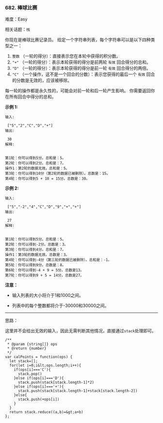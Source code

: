 ### 682. 棒球比赛

难度：Easy

相关话题：`栈`

你现在是棒球比赛记录员。
给定一个字符串列表，每个字符串可以是以下四种类型之一：
1. `整数` （一轮的得分）：直接表示您在本轮中获得的积分数。
2.  `"+"` （一轮的得分）：表示本轮获得的得分是前两轮 `有效` 回合得分的总和。
3.  `"D"` （一轮的得分）：表示本轮获得的得分是前一轮 `有效` 回合得分的两倍。
4.  `"C"` （一个操作，这不是一个回合的分数）：表示您获得的最后一个 `有效` 回合的分数是无效的，应该被移除。

每一轮的操作都是永久性的，可能会对前一轮和后一轮产生影响。
你需要返回你在所有回合中得分的总和。



 **示例 1:** 





```
输入:

 ["5","2","C","D","+"]
输出:

 30
解释:

 
第1轮：你可以得到5分。总和是：5。
第2轮：你可以得到2分。总和是：7。
操作1：第2轮的数据无效。总和是：5。
第3轮：你可以得到10分（第2轮的数据已被删除）。总数是：15。
第4轮：你可以得到5 + 10 = 15分。总数是：30。

```

 **示例 2:** 





```
输入:

 ["5","-2","4","C","D","9","+","+"]
输出:

 27
解释:

 
第1轮：你可以得到5分。总和是：5。
第2轮：你可以得到-2分。总数是：3。
第3轮：你可以得到4分。总和是：7。
操作1：第3轮的数据无效。总数是：3。
第4轮：你可以得到-4分（第三轮的数据已被删除）。总和是：-1。
第5轮：你可以得到9分。总数是：8。
第6轮：你可以得到-4 + 9 = 5分。总数是13。
第7轮：你可以得到9 + 5 = 14分。总数是27。

```

 **注意：** 





* 输入列表的大小将介于1和1000之间。

* 列表中的每个整数都将介于-30000和30000之间。






-----

思路：

这里并不会给出无效的输入，因此无需判断其他情况，直接通过`stack`处理即可。


```
/**
 * @param {string[]} ops
 * @return {number}
 */
var calPoints = function(ops) {
  let stack=[];
  for(let i=0;i&lt;ops.length;i++){
    if(ops[i]==='C'){
      stack.pop()
    }else if(ops[i]==='D'){
      stack.push(stack[stack.length-1]*2)
    }else if(ops[i]==='+'){
      stack.push(stack[stack.length-1]+stack[stack.length-2])
    }else{
      stack.push(+ops[i])
    }
  }
  return stack.reduce((a,b)=&gt;a+b)
};



```
